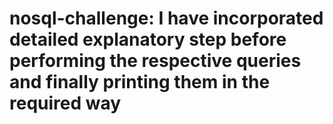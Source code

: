 # nosql-challenge: I have incorporated detailed explanatory step before performing the respective queries and finally printing them in the required way